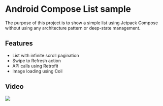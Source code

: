 # Android Compose List sample

The purpose of this project is to show a simple list using Jetpack Compose without using any architecture pattern or deep-state management.

## Features
- List with infinite scroll pagination
- Swipe to Refresh action
- API calls using Retrofit
- Image loading using Coil


## Video
<img src="list.mp4">
